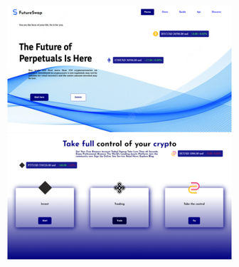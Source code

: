 ![myBanner](https://github.com/HumbertoDevelop/HumbertoDevelop/blob/main/crypto_page.png)
![myBanner](https://github.com/HumbertoDevelop/HumbertoDevelop/blob/main/crypto_page2.png)
